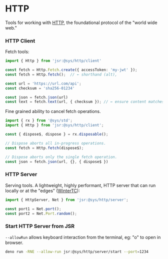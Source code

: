 # HTTP
Tools for working with [HTTP](https://www.w3.org/Protocols/), the foundational protocol of the "world wide web."


### HTTP Client
Fetch tools:

```ts
import { Http } from 'jsr:@sys/http/client'

const fetch = Http.Fetch.create({ accessToken: 'my-jwt' });
const fetch = Http.fetch();  // ← shorthand (alt),

const url = 'https://url.com/api';
const checksum = 'sha256-01234'

const json = fetch.json(url)
const text = fetch.text(url, { checksum }); // ← ensure content matches given hash.
```

Fine grained ability to cancel fetch operations.

```ts
import { rx } from '@sys/std';
import { Http } from 'jsr:@sys/http/client';

const { dispose$, dispose } = rx.disposable();

// Dispose aborts all in-progress operations.
const fetch = Http.fetch(dispose$);  

// Dispose aborts only the single fetch operation.
const json = fetch.json(url, {}, { dispose$ })
```


### HTTP Server
Serving tools. A lightweight, highly performant, HTTP server that can run locally or at the "edges" ([WinterTC](https://wintertc.org/)):

```ts
import { HttpServer, Net } from 'jsr:@sys/http/server';

const port1 = Net.port();
const port2 = Net.Port.random();
```


### Start HTTP Server from JSR

`--allowRun` allows keyboard interaction from the terminal, eg: "o" to open in browser.

```bash
deno run -RNE --allow-run jsr:@sys/http/server/start --port=1234
```


